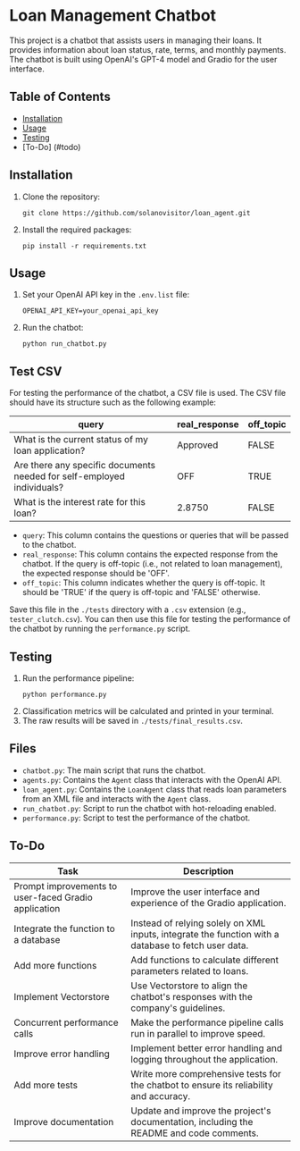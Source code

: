 # Loan Management Chatbot

This project is a chatbot that assists users in managing their loans. It provides information about loan status, rate, terms, and monthly payments. The chatbot is built using OpenAI's GPT-4 model and Gradio for the user interface.

## Table of Contents

- [Installation](#installation)
- [Usage](#usage)
- [Testing](#testing)
- [To-Do] (#todo)

## Installation

1. Clone the repository:
    ```
    git clone https://github.com/solanovisitor/loan_agent.git
    ```
2. Install the required packages:
    ```
    pip install -r requirements.txt
    ```

## Usage

1. Set your OpenAI API key in the `.env.list` file:
    ```
    OPENAI_API_KEY=your_openai_api_key
    ```
2. Run the chatbot:
    ```
    python run_chatbot.py
    ```

## Test CSV

For testing the performance of the chatbot, a CSV file is used. The CSV file should have its structure such as the following example:

| query | real_response | off_topic |
|-------|---------------|-----------|
| What is the current status of my loan application? | Approved | FALSE |
| Are there any specific documents needed for self-employed individuals? | OFF | TRUE |
| What is the interest rate for this loan? | 2.8750 | FALSE |

- `query`: This column contains the questions or queries that will be passed to the chatbot.
- `real_response`: This column contains the expected response from the chatbot. If the query is off-topic (i.e., not related to loan management), the expected response should be 'OFF'.
- `off_topic`: This column indicates whether the query is off-topic. It should be 'TRUE' if the query is off-topic and 'FALSE' otherwise.

Save this file in the `./tests` directory with a `.csv` extension (e.g., `tester_clutch.csv`). You can then use this file for testing the performance of the chatbot by running the `performance.py` script.

## Testing

1. Run the performance pipeline:
    ```
    python performance.py
    ```
2. Classification metrics will be calculated and printed in your terminal.
3. The raw results will be saved in `./tests/final_results.csv`.

## Files

- `chatbot.py`: The main script that runs the chatbot.
- `agents.py`: Contains the `Agent` class that interacts with the OpenAI API.
- `loan_agent.py`: Contains the `LoanAgent` class that reads loan parameters from an XML file and interacts with the `Agent` class.
- `run_chatbot.py`: Script to run the chatbot with hot-reloading enabled.
- `performance.py`: Script to test the performance of the chatbot.

## To-Do

| Task | Description |
| --- | --- |
| Prompt improvements to user-faced Gradio application | Improve the user interface and experience of the Gradio application. |
| Integrate the function to a database | Instead of relying solely on XML inputs, integrate the function with a database to fetch user data. |
| Add more functions | Add functions to calculate different parameters related to loans. |
| Implement Vectorstore | Use Vectorstore to align the chatbot's responses with the company's guidelines. |
| Concurrent performance calls | Make the performance pipeline calls run in parallel to improve speed. |
| Improve error handling | Implement better error handling and logging throughout the application. |
| Add more tests | Write more comprehensive tests for the chatbot to ensure its reliability and accuracy. |
| Improve documentation | Update and improve the project's documentation, including the README and code comments. |